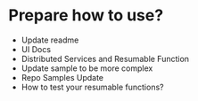 # Prepare how to use?
* Update readme
* UI Docs
* Distributed Services and Resumable Function
* Update sample to be more complex
* Repo Samples Update
* How to test your resumable functions?
